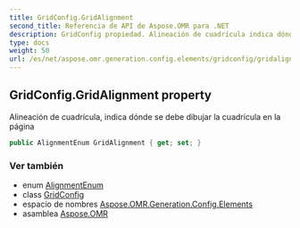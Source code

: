 ```yaml
---
title: GridConfig.GridAlignment
second_title: Referencia de API de Aspose.OMR para .NET
description: GridConfig propiedad. Alineación de cuadrícula indica dónde se debe dibujar la cuadrícula en la página
type: docs
weight: 50
url: /es/net/aspose.omr.generation.config.elements/gridconfig/gridalignment/
---
```

## GridConfig.GridAlignment property

Alineación de cuadrícula, indica dónde se debe dibujar la cuadrícula en la página

```csharp
public AlignmentEnum GridAlignment { get; set; }
```

### Ver también

* enum [AlignmentEnum](../../../aspose.omr.generation.config.enums/alignmentenum/)
* class [GridConfig](../)
* espacio de nombres [Aspose.OMR.Generation.Config.Elements](../../gridconfig/)
* asamblea [Aspose.OMR](../../../)


